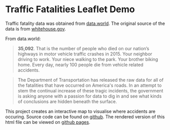 # Traffic Fatalities Leaflet Demo

Traffic fatality data was obtained from [data.world](https://data.world/transportation/2015-traffic-fatalities). The original source of the data is from [whitehouse.gov](https://obamawhitehouse.archives.gov/blog/2016/08/29/2015-traffic-fatalities-data-has-just-been-released-call-action-download-and-analyze).

From data.world:

> **35,092**. That is the number of people who died on our nation’s highways in motor vehicle traffic crashes in 2015. Your neighbor driving to work. Your niece walking to the park. Your brother biking home. Every day, nearly 100 people die from vehicle related accidents.

> The Department of Transportation has released the raw data for all of the fatalities that have occurred on America's roads. In an attempt to stem the continual increase of these tragic incidents, the government is asking anyone with a passion for data to dig in and see what kinds of conclusions are hidden beneath the surface.

This project creates an interactive map to visualise where accidents are occuring. Source code can be found on [github](https://github.com/SamEdwardes/Leaflet_Demo). The rendered version of this html file can be viewed on [github pages](https://samedwardes.github.io/Leaflet_Demo/traffic_fatalities).